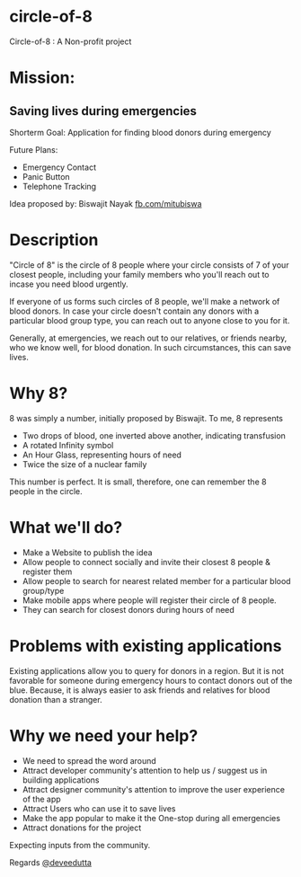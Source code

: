circle-of-8
===========

Circle-of-8 : A Non-profit project

Mission:
========
Saving lives during emergencies
-------------------------------
Shorterm Goal: Application for finding blood donors during emergency

Future Plans:
* Emergency Contact
* Panic Button
* Telephone Tracking

Idea proposed by: Biswajit Nayak [fb.com/mitubiswa](http://fb.com/mitubiswa)

Description
===========

"Circle of 8" is the circle of 8 people where your circle consists of 7 of your closest people, including your family members who you'll reach out to incase you need blood urgently.

If everyone of us forms such circles of 8 people, we'll make a network of blood donors. In case your circle doesn't contain any donors with a particular blood group type, you can reach out to anyone close to you for it.

Generally, at emergencies, we reach out to our relatives, or friends nearby, who we know well, for blood donation. In such circumstances, this can save lives.

Why 8?
======
8 was simply a number, initially proposed by Biswajit. To me, 8 represents 
* Two drops of blood, one inverted above another, indicating transfusion
* A rotated Infinity symbol
* An Hour Glass, representing hours of need
* Twice the size of a nuclear family

This number is perfect. It is small, therefore, one can remember the 8 people in the circle.

What we'll do?
==============
* Make a Website to publish the idea
* Allow people to connect socially and invite their closest 8 people & register them
* Allow people to search for nearest related member for a particular blood group/type
* Make mobile apps where people will register their circle of 8 people.
* They can search for closest donors during hours of need

Problems with existing applications
===================================
Existing applications allow you to query for donors in a region. But it is not favorable for someone during emergency hours to contact donors out of the blue.
Because, it is always easier to ask friends and relatives for blood donation than a stranger.


Why we need your help?
======================
* We need to spread the word around
* Attract developer community's attention to help us / suggest us in building applications
* Attract designer community's attention to improve the user experience of the app
* Attract Users who can use it to save lives
* Make the app popular to make it the One-stop during all emergencies
* Attract donations for the project

Expecting inputs from the community.

Regards
[@deveedutta](https://twitter.com/deveedutta/)
